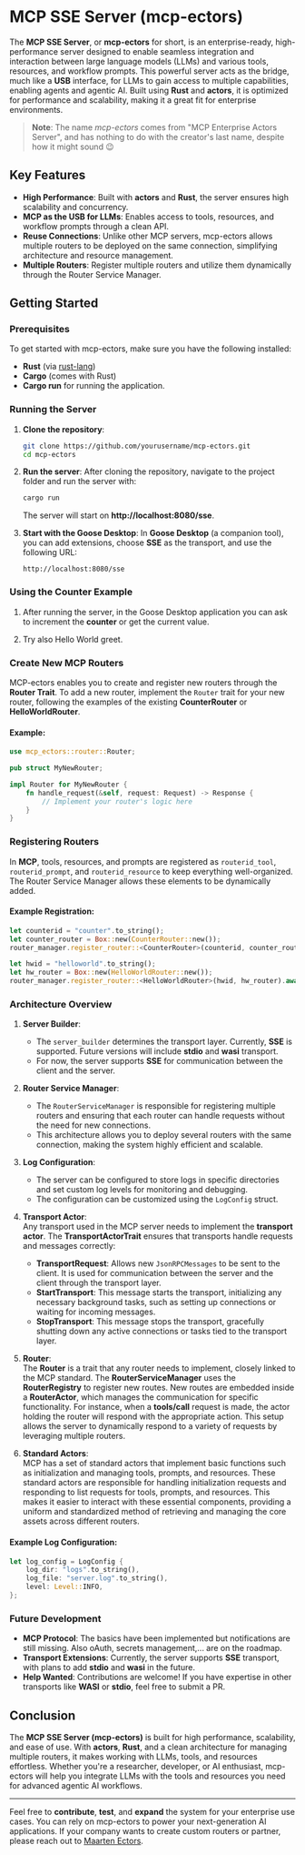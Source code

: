 
# MCP SSE Server (mcp-ectors)

The **MCP SSE Server**, or **mcp-ectors** for short, is an enterprise-ready, high-performance server designed to enable seamless integration and interaction between large language models (LLMs) and various tools, resources, and workflow prompts. This powerful server acts as the bridge, much like a **USB** interface, for LLMs to gain access to multiple capabilities, enabling agents and agentic AI. Built using **Rust** and **actors**, it is optimized for performance and scalability, making it a great fit for enterprise environments.

> **Note**: The name *mcp-ectors* comes from "MCP Enterprise Actors Server", and has nothing to do with the creator's last name, despite how it might sound 😉

## Key Features
- **High Performance**: Built with **actors** and **Rust**, the server ensures high scalability and concurrency.
- **MCP as the USB for LLMs**: Enables access to tools, resources, and workflow prompts through a clean API.
- **Reuse Connections**: Unlike other MCP servers, mcp-ectors allows multiple routers to be deployed on the same connection, simplifying architecture and resource management.
- **Multiple Routers**: Register multiple routers and utilize them dynamically through the Router Service Manager.

## Getting Started

### Prerequisites
To get started with mcp-ectors, make sure you have the following installed:
- **Rust** (via [rust-lang](https://www.rust-lang.org/))
- **Cargo** (comes with Rust)
- **Cargo run** for running the application.

### Running the Server
1. **Clone the repository**:
   ```bash
   git clone https://github.com/yourusername/mcp-ectors.git
   cd mcp-ectors
   ```

2. **Run the server**:
   After cloning the repository, navigate to the project folder and run the server with:
   ```bash
   cargo run
   ```
   The server will start on **http://localhost:8080/sse**.

3. **Start with the Goose Desktop**:
   In **Goose Desktop** (a companion tool), you can add extensions, choose **SSE** as the transport, and use the following URL:
   ```http
   http://localhost:8080/sse
   ```

### Using the Counter Example
1. After running the server, in the Goose Desktop application you can ask to increment the **counter** or get the current value.
   
2. Try also Hello World greet.

### Create New MCP Routers
MCP-ectors enables you to create and register new routers through the **Router Trait**. To add a new router, implement the `Router` trait for your new router, following the examples of the existing **CounterRouter** or **HelloWorldRouter**.

#### Example:
```rust
use mcp_ectors::router::Router;

pub struct MyNewRouter;

impl Router for MyNewRouter {
    fn handle_request(&self, request: Request) -> Response {
        // Implement your router's logic here
    }
}
```

### Registering Routers
In **MCP**, tools, resources, and prompts are registered as `routerid_tool`, `routerid_prompt`, and `routerid_resource` to keep everything well-organized. The Router Service Manager allows these elements to be dynamically added.

#### Example Registration:
```rust
let counterid = "counter".to_string();
let counter_router = Box::new(CounterRouter::new());
router_manager.register_router::<CounterRouter>(counterid, counter_router).await.expect("router could not be registered");

let hwid = "helloworld".to_string();
let hw_router = Box::new(HelloWorldRouter::new());
router_manager.register_router::<HelloWorldRouter>(hwid, hw_router).await.expect("router could not be registered");
```

### Architecture Overview

1. **Server Builder**:
   - The `server_builder` determines the transport layer. Currently, **SSE** is supported. Future versions will include **stdio** and **wasi** transport.
   - For now, the server supports **SSE** for communication between the client and the server.

2. **Router Service Manager**:
   - The `RouterServiceManager` is responsible for registering multiple routers and ensuring that each router can handle requests without the need for new connections.
   - This architecture allows you to deploy several routers with the same connection, making the system highly efficient and scalable.

3. **Log Configuration**:
   - The server can be configured to store logs in specific directories and set custom log levels for monitoring and debugging.
   - The configuration can be customized using the `LogConfig` struct.

4) **Transport Actor**:  
   Any transport used in the MCP server needs to implement the **transport actor**. The **TransportActorTrait** ensures that transports handle requests and messages correctly:
   - **TransportRequest**: Allows new `JsonRPCMessages` to be sent to the client. It is used for communication between the server and the client through the transport layer.
   - **StartTransport**: This message starts the transport, initializing any necessary background tasks, such as setting up connections or waiting for incoming messages.
   - **StopTransport**: This message stops the transport, gracefully shutting down any active connections or tasks tied to the transport layer.

5) **Router**:  
   The **Router** is a trait that any router needs to implement, closely linked to the MCP standard. The **RouterServiceManager** uses the **RouterRegistry** to register new routes. New routes are embedded inside a **RouterActor**, which manages the communication for specific functionality. For instance, when a **tools/call** request is made, the actor holding the router will respond with the appropriate action. This setup allows the server to dynamically respond to a variety of requests by leveraging multiple routers.

6) **Standard Actors**:  
   MCP has a set of standard actors that implement basic functions such as initialization and managing tools, prompts, and resources. These standard actors are responsible for handling initialization requests and responding to list requests for tools, prompts, and resources. This makes it easier to interact with these essential components, providing a uniform and standardized method of retrieving and managing the core assets across different routers.


#### Example Log Configuration:
```rust
let log_config = LogConfig {
    log_dir: "logs".to_string(),
    log_file: "server.log".to_string(),
    level: Level::INFO,
};
```

### Future Development
- **MCP Protocol**: The basics have been implemented but notifications are still missing. Also oAuth, secrets management,... are on the roadmap.
- **Transport Extensions**: Currently, the server supports **SSE** transport, with plans to add **stdio** and **wasi** in the future.
- **Help Wanted**: Contributions are welcome! If you have expertise in other transports like **WASI** or **stdio**, feel free to submit a PR.

## Conclusion
The **MCP SSE Server (mcp-ectors)** is built for high performance, scalability, and ease of use. With **actors**, **Rust**, and a clean architecture for managing multiple routers, it makes working with LLMs, tools, and resources effortless. Whether you're a researcher, developer, or AI enthusiast, mcp-ectors will help you integrate LLMs with the tools and resources you need for advanced agentic AI workflows.

---

Feel free to **contribute**, **test**, and **expand** the system for your enterprise use cases. You can rely on mcp-ectors to power your next-generation AI applications. If your company wants to create custom routers or partner, please reach out to [Maarten Ectors](https://linkedin.com/in/mectors).
 
